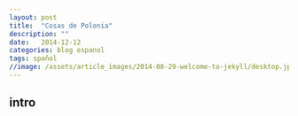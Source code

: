 ```yaml
---
layout: post
title:  "Cosas de Polonia"
description: ""
date:   2014-12-12
categories: blog espanol
tags: spañol
//image: /assets/article_images/2014-08-29-welcome-to-jekyll/desktop.jpg
---
```


## intro
